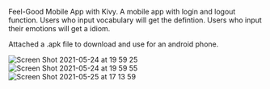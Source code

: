 Feel-Good Mobile App with Kivy. A mobile app with login and logout function. Users who input vocabulary will get the defintion. Users who input their emotions will get a idiom. 


Attached a .apk file to download and use for an android phone.

![Screen Shot 2021-05-24 at 19 59 25](https://user-images.githubusercontent.com/83186423/119424160-8d00fd00-bcca-11eb-9d56-56a4093f2e6a.png)
![Screen Shot 2021-05-24 at 19 59 55](https://user-images.githubusercontent.com/83186423/119424202-9db17300-bcca-11eb-83df-09e78f9a22b6.png)
![Screen Shot 2021-05-25 at 17 13 59](https://user-images.githubusercontent.com/83186423/119575621-f5101b80-bd7c-11eb-8ba2-2bd2243cd97a.png)

